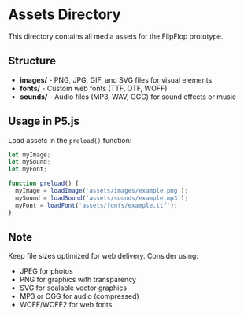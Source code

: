 # Assets Directory

This directory contains all media assets for the FlipFlop prototype.

## Structure

- **images/** - PNG, JPG, GIF, and SVG files for visual elements
- **fonts/** - Custom web fonts (TTF, OTF, WOFF)
- **sounds/** - Audio files (MP3, WAV, OGG) for sound effects or music

## Usage in P5.js

Load assets in the `preload()` function:

```javascript
let myImage;
let mySound;
let myFont;

function preload() {
  myImage = loadImage('assets/images/example.png');
  mySound = loadSound('assets/sounds/example.mp3');
  myFont = loadFont('assets/fonts/example.ttf');
}
```

## Note

Keep file sizes optimized for web delivery. Consider using:
- JPEG for photos
- PNG for graphics with transparency
- SVG for scalable vector graphics
- MP3 or OGG for audio (compressed)
- WOFF/WOFF2 for web fonts